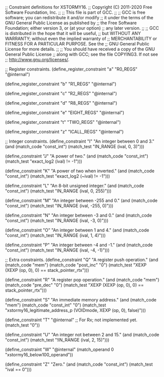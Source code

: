 ;; Constraint definitions for XSTORMY16.
;; Copyright (C) 2011-2020 Free Software Foundation, Inc.
;;
;; This file is part of GCC.
;;
;; GCC is free software; you can redistribute it and/or modify
;; it under the terms of the GNU General Public License as published by
;; the Free Software Foundation; either version 3, or (at your option)
;; any later version.
;;
;; GCC is distributed in the hope that it will be useful,
;; but WITHOUT ANY WARRANTY; without even the implied warranty of
;; MERCHANTABILITY or FITNESS FOR A PARTICULAR PURPOSE.  See the
;; GNU General Public License for more details.
;;
;; You should have received a copy of the GNU General Public License
;; along with GCC; see the file COPYING3.  If not see
;; <http://www.gnu.org/licenses/>.

;; Register constraints.
(define_register_constraint "a" "R0_REGS"
  "@internal")

(define_register_constraint "b" "R1_REGS"
  "@internal")

(define_register_constraint "c" "R2_REGS"
  "@internal")

(define_register_constraint "d" "R8_REGS"
  "@internal")

(define_register_constraint "e" "EIGHT_REGS"
  "@internal")

(define_register_constraint "t" "TWO_REGS"
  "@internal")

(define_register_constraint "z" "ICALL_REGS"
  "@internal")

;; Integer constraints.
(define_constraint "I"
  "An integer between 0 and 3."
  (and (match_code "const_int")
       (match_test "IN_RANGE (ival, 0, 3)")))

(define_constraint "J"
  "A power of two."
  (and (match_code "const_int")
       (match_test "exact_log2 (ival) != -1")))

(define_constraint "K"
  "A power of two when inverted."
  (and (match_code "const_int")
       (match_test "exact_log2 (~ival) != -1")))

(define_constraint "L"
  "An 8-bit unsigned integer."
  (and (match_code "const_int")
       (match_test "IN_RANGE (ival, 0, 255)")))

(define_constraint "M"
  "An integer between -255 and 0."
  (and (match_code "const_int")
       (match_test "IN_RANGE (ival, -255, 0)")))

(define_constraint "N"
  "An integer between -3 and 0."
  (and (match_code "const_int")
       (match_test "IN_RANGE (ival, -3, 0)")))

(define_constraint "O"
  "An integer between 1 and 4."
  (and (match_code "const_int")
       (match_test "IN_RANGE (ival, 1, 4)")))

(define_constraint "P"
  "An integer between -4 and -1."
  (and (match_code "const_int")
       (match_test "IN_RANGE (ival, -4, -1)")))

;; Extra constraints.
(define_constraint "Q"
  "A register push operation."
  (and (match_code "mem")
       (match_code "post_inc" "0")
       (match_test "XEXP (XEXP (op, 0), 0) == stack_pointer_rtx")))

(define_constraint "R"
  "A register pop operation."
  (and (match_code "mem")
       (match_code "pre_dec" "0")
       (match_test "XEXP (XEXP (op, 0), 0) == stack_pointer_rtx")))

(define_constraint "S"
  "An immediate memory address."
  (and (match_code "mem")
       (match_code "const_int" "0")
       (match_test "xstormy16_legitimate_address_p (VOIDmode, XEXP (op, 0), false)")))

(define_constraint "T"
  "@internal"
  ;; For Rx; not implemented yet.
  (match_test "0"))

(define_constraint "U"
  "An integer not between 2 and 15."
  (and (match_code "const_int")
       (match_test "!IN_RANGE (ival, 2, 15)")))

(define_constraint "W"
  "@internal"
  (match_operand 0 "xstormy16_below100_operand"))

(define_constraint "Z"
  "Zero."
  (and (match_code "const_int")
       (match_test "ival == 0")))
